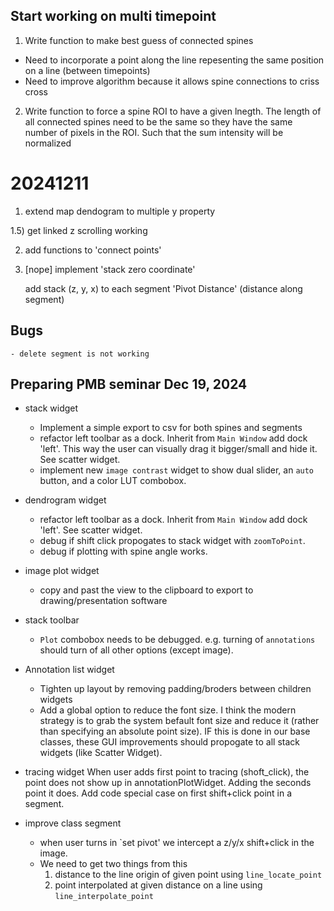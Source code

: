 
## Start working on multi timepoint

1) Write function to make best guess of connected spines
 - Need to incorporate a point along the line repesenting the same position on a line (between timepoints)
 - Need to improve algorithm because it allows spine connections to criss cross

2) Write function to force a spine ROI to have a given lnegth. The length of all connected spines need to be the same so they have the same number of pixels in the ROI. Such that the sum intensity will be normalized

# 20241211


1) extend map dendogram to multiple y property

1.5) get linked z scrolling working

2) add functions to 'connect points'

3) [nope] implement 'stack zero coordinate'

    add stack (z, y, x) to each segment 'Pivot Distance' (distance along segment)

## Bugs
    - delete segment is not working
    
## Preparing PMB seminar Dec 19, 2024


- stack widget
    - Implement a simple export to csv for both spines and segments
    - refactor left toolbar as a dock. Inherit from `Main Window` add dock 'left'. This way the user can visually drag it bigger/small and hide it. See scatter widget.
    - implement new `image contrast` widget to show dual slider, an `auto` button, and a color LUT combobox.

- dendrogram widget
    - refactor left toolbar as a dock. Inherit from `Main Window` add dock 'left'. See scatter widget.
    - debug if shift click propogates to stack widget with `zoomToPoint`.
    - debug if plotting with spine angle works.

- image plot widget
    - copy and past the view to the clipboard to export to drawing/presentation software

- stack toolbar
    - `Plot` combobox needs to be debugged. e.g. turning of `annotations` should turn of all other options (except image).

- Annotation list widget
    - Tighten up layout by removing padding/broders between children widgets
    - Add a global option to reduce the font size. I think the modern strategy is to grab the system befault font size and reduce it (rather than specifying an absolute point size). IF this is done in our base classes, these GUI improvements should propogate to all stack widgets (like Scatter Widget).

- tracing widget
    When user adds first point to tracing (shoft_click), the point does not show up in annotationPlotWidget. Adding the seconds point it does. Add code special case on first shift+click point in a segment.

- improve class segment
    - when user turns in `set pivot' we intercept a z/y/x shift+click in the image.
    - We need to get two things from this
        1) distance to the line origin of given point using `line_locate_point`
        2) point interpolated at given distance on a line using `line_interpolate_point`